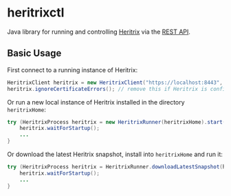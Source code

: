 # heritrixctl

Java library for running and controlling [Heritrix](https://github.com/internetarchive/heritrix3) via the
[REST API](https://heritrix.readthedocs.io/en/latest/api.html).

## Basic Usage

First connect to a running instance of Heritrix:

```java
HeritrixClient heritrix = new HeritrixClient("https://localhost:8443", "admin", "password");
heritrix.ignoreCertificateErrors(); // remove this if Heritrix is configured with a proper certificate
```

Or run a new local instance of Heritrix installed in the directory `heritrixHome`:

```java
try (HeritrixProcess heritrix = new HeritrixRunner(heritrixHome).start()) {
    heritrix.waitForStartup();
    ...
}
```

Or download the latest Heritrix snapshot, install into `heritrixHome` and run it:

```java
try (HeritrixProcess heritrix = HeritrixRunner.downloadLatestSnapshot(heritrixHome).start()) {
    heritrix.waitForStartup();
    ...
}
```
